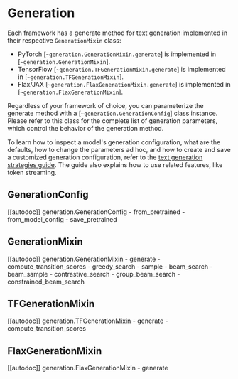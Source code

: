 <!--Copyright 2022 The HuggingFace Team. All rights reserved.

Licensed under the Apache License, Version 2.0 (the "License"); you may not use this file except in compliance with
the License. You may obtain a copy of the License at

http://www.apache.org/licenses/LICENSE-2.0

Unless required by applicable law or agreed to in writing, software distributed under the License is distributed on
an "AS IS" BASIS, WITHOUT WARRANTIES OR CONDITIONS OF ANY KIND, either express or implied. See the License for the
specific language governing permissions and limitations under the License.

⚠️ Note that this file is in Markdown but contain specific syntax for our doc-builder (similar to MDX) that may not be
rendered properly in your Markdown viewer.

-->

# Generation

Each framework has a generate method for text generation implemented in their respective `GenerationMixin` class:

- PyTorch [`~generation.GenerationMixin.generate`] is implemented in [`~generation.GenerationMixin`].
- TensorFlow [`~generation.TFGenerationMixin.generate`] is implemented in [`~generation.TFGenerationMixin`].
- Flax/JAX [`~generation.FlaxGenerationMixin.generate`] is implemented in [`~generation.FlaxGenerationMixin`].

Regardless of your framework of choice, you can parameterize the generate method with a [`~generation.GenerationConfig`]
class instance. Please refer to this class for the complete list of generation parameters, which control the behavior
of the generation method.

To learn how to inspect a model's generation configuration, what are the defaults, how to change the parameters ad hoc,
and how to create and save a customized generation configuration, refer to the
[text generation strategies guide](../generation_strategies.md). The guide also explains how to use related features,
like token streaming.

## GenerationConfig

[[autodoc]] generation.GenerationConfig
	- from_pretrained
	- from_model_config
	- save_pretrained

## GenerationMixin

[[autodoc]] generation.GenerationMixin
	- generate
	- compute_transition_scores
	- greedy_search
	- sample
	- beam_search
	- beam_sample
	- contrastive_search
	- group_beam_search
	- constrained_beam_search

## TFGenerationMixin

[[autodoc]] generation.TFGenerationMixin
	- generate
	- compute_transition_scores

## FlaxGenerationMixin

[[autodoc]] generation.FlaxGenerationMixin
	- generate
